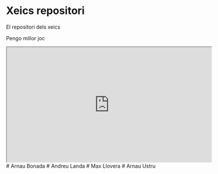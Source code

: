 # Xeics repositori
El repositori dels xeics

Pengo millor joc

<iframe width="560" height="315" src="https://www.youtube.com/embed/vQGKAIaUlpk">
 </iframe>
# Arnau Bonada
# Andreu Landa
# Max Llovera
# Arnau Ustru
